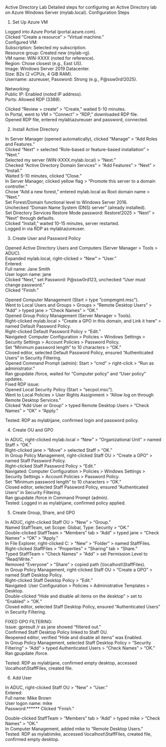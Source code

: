 Active Directory Lab
Detailed steps for configuring an Active Directory lab on Azure Windows Server (mylab.local).
Configuration Steps
1. Set Up Azure VM

Logged into Azure Portal (portal.azure.com).  
Clicked “Create a resource” > “Virtual machine.”  
Configured VM:  
Subscription: Selected my subscription.  
Resource group: Created new (mylab-rg).  
VM name: WIN-XXXX (noted for reference).  
Region: Chose closest (e.g., East US).  
Image: Windows Server 2019 Datacenter.  
Size: B2s (2 vCPUs, 4 GiB RAM).  
Username: azureuser, Password: Strong (e.g., P@ssw0rd!2025).


Networking:  
Public IP: Enabled (noted IP address).  
Ports: Allowed RDP (3389).


Clicked “Review + create” > “Create,” waited 5-10 minutes.  
In Portal, went to VM > “Connect” > “RDP,” downloaded RDP file.  
Opened RDP file, entered mylab\azureuser and password, connected.

2. Install Active Directory

In Server Manager (opened automatically), clicked “Manage” > “Add Roles and Features.”  
Clicked “Next” > selected “Role-based or feature-based installation” > “Next.”  
Selected my server (WIN-XXXX.mylab.local) > “Next.”  
Checked “Active Directory Domain Services” > “Add Features” > “Next” > “Install.”  
Waited 5-10 minutes, clicked “Close.”  
In Server Manager, clicked yellow flag > “Promote this server to a domain controller.”  
Chose “Add a new forest,” entered mylab.local as Root domain name > “Next.”  
Set Forest/Domain functional level to Windows Server 2016.  
Unchecked “Domain Name System (DNS) server” (already installed).  
Set Directory Services Restore Mode password: Restore!2025 > “Next” > “Next” through defaults.  
Clicked “Install,” waited 10-15 minutes, server restarted.  
Logged in via RDP as mylab\azureuser.

3. Create User and Password Policy

Opened Active Directory Users and Computers (Server Manager > Tools > ADUC).  
Expanded mylab.local, right-clicked > “New” > “User.”  
Entered:  
Full name: Jane Smith  
User logon name: jane  
Clicked “Next,” set Password: P@ssw0rd123, unchecked “User must change password.”  
Clicked “Finish.”


Opened Computer Management (Start > type “compmgmt.msc”).  
Went to Local Users and Groups > Groups > “Remote Desktop Users” > “Add” > typed jane > “Check Names” > “OK.”  
Opened Group Policy Management (Server Manager > Tools).  
Right-clicked mylab.local > “Create a GPO in this domain, and Link it here” > named Default Password Policy.  
Right-clicked Default Password Policy > “Edit.”  
Navigated: Computer Configuration > Policies > Windows Settings > Security Settings > Account Policies > Password Policy.  
Set “Minimum password length” to 10 characters > “OK.”  
Closed editor, selected Default Password Policy, ensured “Authenticated Users” in Security Filtering.  
Opened Command Prompt (admin): Start > “cmd” > right-click > “Run as administrator.”  
Ran gpupdate /force, waited for “Computer policy” and “User policy” updates.  
Fixed RDP issue:  
Opened Local Security Policy (Start > “secpol.msc”).  
Went to Local Policies > User Rights Assignment > “Allow log on through Remote Desktop Services.”  
Clicked “Add User or Group” > typed Remote Desktop Users > “Check Names” > “OK” > “Apply.”


Tested: RDP as mylab\jane, confirmed login and password policy.

4. Create OU and GPO

In ADUC, right-clicked mylab.local > “New” > “Organizational Unit” > named Staff > “OK.”  
Right-clicked jane > “Move” > selected Staff > “OK.”  
In Group Policy Management, right-clicked Staff OU > “Create a GPO” > named Staff Password Policy.  
Right-clicked Staff Password Policy > “Edit.”  
Navigated: Computer Configuration > Policies > Windows Settings > Security Settings > Account Policies > Password Policy.  
Set “Minimum password length” to 10 characters > “OK.”  
Closed editor, selected Staff Password Policy, ensured “Authenticated Users” in Security Filtering.  
Ran gpupdate /force in Command Prompt (admin).  
Tested: Logged in as mylab\jane, confirmed policy applied.

5. Create Group, Share, and GPO

In ADUC, right-clicked Staff OU > “New” > “Group.”  
Named StaffTeam, set Scope: Global, Type: Security > “OK.”  
Double-clicked StaffTeam > “Members” tab > “Add” > typed jane > “Check Names” > “OK” > “Apply.”  
In File Explorer, right-clicked C: > “New” > “Folder” > named StaffFiles.  
Right-clicked StaffFiles > “Properties” > “Sharing” tab > “Share.”  
Typed StaffTeam > “Check Names” > “Add” > set Permission Level to “Read/Write.”  
Removed “Everyone” > “Share” > copied path (\\localhost\StaffFiles).  
In Group Policy Management, right-clicked Staff OU > “Create a GPO” > named Staff Desktop Policy.  
Right-clicked Staff Desktop Policy > “Edit.”  
Navigated: User Configuration > Policies > Administrative Templates > Desktop.  
Double-clicked “Hide and disable all items on the desktop” > set to “Enabled” > “OK.”  
Closed editor, selected Staff Desktop Policy, ensured “Authenticated Users” in Security Filtering.

FIXED GPO FILTERING:  
Issue: gpresult /r as jane showed “filtered out.”  
Confirmed Staff Desktop Policy linked to Staff OU.  
Reopened editor, verified “Hide and disable all items” was Enabled.  
In Group Policy Management, selected Staff Desktop Policy > “Security Filtering” > “Add” > typed Authenticated Users > “Check Names” > “OK.”  
Ran gpupdate /force.


Tested: RDP as mylab\jane, confirmed empty desktop, accessed \\localhost\StaffFiles, created file.

6. Add User

In ADUC, right-clicked Staff OU > “New” > “User.”  
Entered:  
Full name: Mike Brown  
User logon name: mike  
Password:****** 
Clicked “Finish.”


Double-clicked StaffTeam > “Members” tab > “Add” > typed mike > “Check Names” > “OK.”  
In Computer Management, added mike to “Remote Desktop Users.”  
Tested: RDP as mylab\mike, accessed \\localhost\StaffFiles, created file, confirmed empty desktop.

